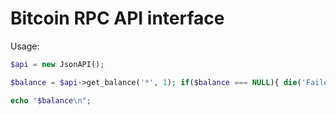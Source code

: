 # Bitcoin RPC API interface

Usage:

```php
$api = new JsonAPI();

$balance = $api->get_balance('*', 1); if($balance === NULL){ die('Failed to fetch balance!'); }

echo "$balance\n";
```
